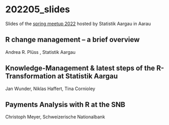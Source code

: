 # 202205_slides
Slides of the [spring meetup 2022](https://www.meetup.com/adminR/events/285121068/) hosted by Statistik Aargau in Aarau


## R change management – a brief overview
Andrea R. Plüss , Statistik Aargau


## Knowledge-Management & latest steps of the R-Transformation at Statistik Aargau
Jan Wunder, Niklas Haffert, Tina Cornioley


## Payments Analysis with R at the SNB
Christoph Meyer, Schweizerische Nationalbank
